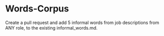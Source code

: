 # Words-Corpus

Create a pull request and add 5 informal words from job descriptions from ANY role, to the existing informal_words.md.

